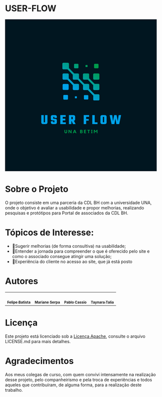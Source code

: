 # USER-FLOW

<tr>
   <td align="center"><a><img src="./img/logo.png" width="500px;"/a></td>
</tr>

# Sobre o Projeto

O projeto consiste em uma parceria da CDL BH com a universidade UNA, onde o objetivo é avaliar a usabilidade e propor melhorias, realizando pesquisas e protótipos
para Portal de associados da CDL BH.

# Tópicos de Interesse:

- 📌Sugerir melhorias (de forma consultiva) na usabilidade;
- 📌Entender a jornada para compreender o que é oferecido pelo site e como o associado consegue atingir uma solução;
- 📌Experiência do cliente no acesso ao site, que já está posto

# Autores
<div>
 <table>
  <tr>
    <td align="center"><a href="https://github.com/felipebat20"><img src="https://avatars.githubusercontent.com/u/54004834?v=4" width="100px;" alt=""/><br /><sub><b>Felipe Batista</b></sub></a></td>

   <td align="center"><a href="https://github.com/Serpa27"><img src="https://avatars.githubusercontent.com/u/90014363?v=4" width="100px;" alt=""/><br /><sub><b>Mariane Serpa</b></sub></a></td>


   <td align="center"><a href="https://github.com/PabloCassio"><img src="https://avatars.githubusercontent.com/u/82393094?v=4" width="100px;" alt=""/><br /><sub><b>Pablo Cassio</b></sub></a></td>

   <td align="center"><a href="https://github.com/Taynaratalia"><img src="https://avatars.githubusercontent.com/u/56594284?v=4" width="100px;" alt=""/><br /><sub><b>Taynara Talia</b></sub></a></td>

  </tr>
 </table>
</div>




# Licença


Este projeto está licenciado sob a [Licença Apache](https://github.com/PedroSena77/TransporteTech/blob/main/LICENSE), consulte o arquivo LICENSE.md para mais detalhes.


# Agradecimentos
Aos meus colegas de curso, cоm quem convivi intensamente na realização desse projeto, pelo companheirismo e pela troca de experiências e todos aqueles que contribuíram, de alguma forma, para a realização deste trabalho.

